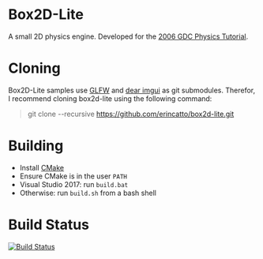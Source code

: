 # Box2D-Lite
A small 2D physics engine. Developed for the [2006 GDC Physics Tutorial](docs/GDC2006_Catto_Erin_PhysicsTutorial.pdf).

# Cloning
Box2D-Lite samples use [GLFW](https://www.glfw.org/) and [dear imgui](https://github.com/ocornut/imgui) as git submodules. Therefor, I recommend cloning box2d-lite using the following command:
> git clone --recursive https://github.com/erincatto/box2d-lite.git

# Building
- Install [CMake](https://cmake.org/)
- Ensure CMake is in the user `PATH`
- Visual Studio 2017: run `build.bat`
- Otherwise: run `build.sh` from a bash shell

# Build Status
[![Build Status](https://travis-ci.org/erincatto/box2d-lite.svg?branch=master)](https://travis-ci.org/erincatto/box2d-lite)
